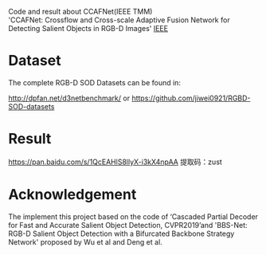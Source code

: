 Code and result about CCAFNet(IEEE TMM)<br>
'CCAFNet: Crossflow and Cross-scale Adaptive Fusion Network for Detecting Salient Objects in RGB-D Images' [IEEE](https://ieeexplore.ieee.org/document/9424966)


# Dataset
The complete RGB-D SOD Datasets can be found in:

http://dpfan.net/d3netbenchmark/  or https://github.com/jiwei0921/RGBD-SOD-datasets

# Result
https://pan.baidu.com/s/1QcEAHlS8llyX-i3kX4npAA 提取码：zust 


# Acknowledgement
The implement this project based on the code of ‘Cascaded Partial Decoder for Fast and Accurate Salient Object Detection, CVPR2019’and 'BBS-Net: RGB-D Salient Object Detection with a Bifurcated Backbone Strategy Network' proposed by Wu et al and Deng et al.
